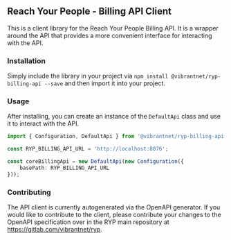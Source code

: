 ## Reach Your People - Billing API Client

This is a client library for the Reach Your People Billing API. It is a wrapper around the API that provides a more convenient interface for interacting with the API.

### Installation

Simply include the library in your project via `npm install @vibrantnet/ryp-billing-api --save` and then import it into your project.

### Usage

After installing, you can create an instance of the `DefaultApi` class and use it to interact with the API.

```typescript
import { Configuration, DefaultApi } from '@vibrantnet/ryp-billing-api'

const RYP_BILLING_API_URL = 'http://localhost:8076';

const coreBillingApi = new DefaultApi(new Configuration({
    basePath: RYP_BILLING_API_URL
}));
```

### Contributing

The API client is currently autogenerated via the OpenAPI generator. If you would like to contribute to the client, please contribute your changes to the OpenAPI specification over in the RYP main repository at <https://gitlab.com/vibrantnet/ryp>.